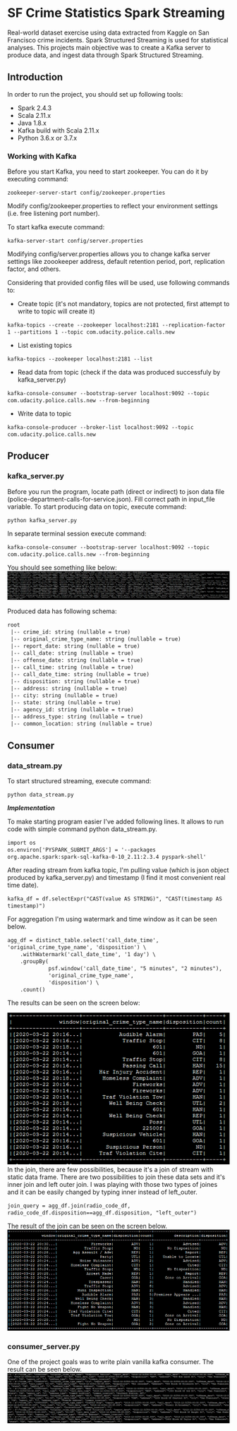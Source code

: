 # SF Crime Statistics Spark Streaming

Real-world dataset exercise using data extracted from Kaggle on San Francisco crime incidents. Spark Structured Streaming is used for  statistical analyses. This projects main objective was to create a Kafka server to produce data, and ingest data through Spark Structured Streaming.

## Introduction
In order to run the project, you should set up following tools:
* Spark 2.4.3
* Scala 2.11.x
* Java 1.8.x
* Kafka build with Scala 2.11.x
* Python 3.6.x or 3.7.x

### Working with Kafka
Before you start Kafka, you need to start zookeeper. You can do it by executing command:
```
zookeeper-server-start config/zookeeper.properties
```
Modify config/zookeeper.properties to reflect your environment settings (i.e. free listening port number).

To start kafka execute command:
```
kafka-server-start config/server.properties
```
Modifying config/server.properties allows you to change kafka server settings like zoookeeper address, default retention period, port, replication factor, and others.

Considering that provided config files will be used, use following commands to:
* Create topic (it's not mandatory, topics are not protected, first attempt to write to topic will create it)
```
kafka-topics --create --zookeeper localhost:2181 --replication-factor 1 --partitions 1 --topic com.udacity.police.calls.new
```
* List existing topics
```
kafka-topics --zookeeper localhost:2181 --list
```
* Read data from topic (check if the data was produced successfuly by kafka_server.py)
```
kafka-console-consumer --bootstrap-server localhost:9092 --topic com.udacity.police.calls.new --from-beginning
```
* Write data to topic
```
kafka-console-producer --broker-list localhost:9092 --topic com.udacity.police.calls.new
```

## Producer

### kafka_server.py
Before you run the program, locate path (direct or indirect) to json data file (police-department-calls-for-service.json). Fill correct path in input_file variable.
To start producing data on topic, execute command:
```
python kafka_server.py
```
In separate terminal session execute command:
```
kafka-console-consumer --bootstrap-server localhost:9092 --topic com.udacity.police.calls.new --from-beginning
```
You should see something like below:
![alt text](https://github.com/mathew-i/SFCrimeStatisticsSparkStreaming/blob/master/img/screen3.PNG)

Produced data has following schema:
```
root
 |-- crime_id: string (nullable = true)
 |-- original_crime_type_name: string (nullable = true)
 |-- report_date: string (nullable = true)
 |-- call_date: string (nullable = true)
 |-- offense_date: string (nullable = true)
 |-- call_time: string (nullable = true)
 |-- call_date_time: string (nullable = true)
 |-- disposition: string (nullable = true)
 |-- address: string (nullable = true)
 |-- city: string (nullable = true)
 |-- state: string (nullable = true)
 |-- agency_id: string (nullable = true)
 |-- address_type: string (nullable = true)
 |-- common_location: string (nullable = true)
```
## Consumer
### data_stream.py
To start structured streaming, execute command:
```
python data_stream.py
```
***Implementation***

To make starting program easier I've added following lines. It allows to run code with simple command python data_stream.py.
```
import os
os.environ['PYSPARK_SUBMIT_ARGS'] = '--packages org.apache.spark:spark-sql-kafka-0-10_2.11:2.3.4 pyspark-shell'
```
After reading stream from kafka topic, I'm pulling value (which is json object produced by kafka_server.py) and timestamp (I find it most convenient real time date).
```
kafka_df = df.selectExpr("CAST(value AS STRING)", "CAST(timestamp AS timestamp)")
```
For aggregation I'm using watermark and time window as it can be seen below.
```
agg_df = distinct_table.select('call_date_time', 'original_crime_type_name', 'disposition') \
    .withWatermark('call_date_time', '1 day') \
    .groupBy(
             psf.window('call_date_time', "5 minutes", "2 minutes"),
             'original_crime_type_name', 
             'disposition') \
    .count()
```
The results can be seen on the screen below:

![alt text](https://github.com/mathew-i/SFCrimeStatisticsSparkStreaming/blob/master/img/screen1d.PNG)
In the join, there are few possibilities, because it's a join of stream with static data frame.
There are two possibilities to join these data sets and it's inner join and left outer join. I was playing with those two types of joines and it can be easily changed by typing inner instead of left_outer.
```
join_query = agg_df.join(radio_code_df, radio_code_df.disposition==agg_df.disposition, "left_outer")
```
The result of the join can be seen on the screen below.
![alt text](https://github.com/mathew-i/SFCrimeStatisticsSparkStreaming/blob/master/img/screen2d.PNG)

### consumer_server.py
One of the project goals was to write plain vanilla kafka consumer. The result can be seen below.
![alt text](https://github.com/mathew-i/SFCrimeStatisticsSparkStreaming/blob/master/img/screen4.PNG)
